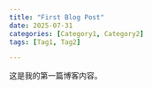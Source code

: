 ```yaml
---
title: "First Blog Post"
date: 2025-07-31
categories: [Category1, Category2]
tags: [Tag1, Tag2]

---
```


这是我的第一篇博客内容。

